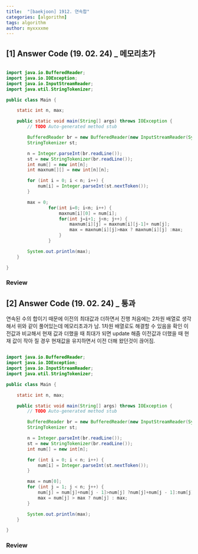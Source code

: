 ```yaml
---
title:  "[baekjoon] 1912. 연속합"
categories: [algorithm]
tags: algorithm
author: myxxxxme
---
```



## [1] Answer Code (19. 02. 24) _ 메모리초가

``` java

import java.io.BufferedReader;
import java.io.IOException;
import java.io.InputStreamReader;
import java.util.StringTokenizer;

public class Main {

	static int n, max;

	public static void main(String[] args) throws IOException {
		// TODO Auto-generated method stub

		BufferedReader br = new BufferedReader(new InputStreamReader(System.in));
		StringTokenizer st;

		n = Integer.parseInt(br.readLine());
		st = new StringTokenizer(br.readLine());
		int num[] = new int[n];
		int maxnum[][] = new int[n][n];

		for (int i = 0; i < n; i++) {
			num[i] = Integer.parseInt(st.nextToken());
		}

		max = 0;
				for(int i=0; i<n; i++) {
					maxnum[i][0] = num[i];
					for(int j=i+1; j<n; j++) {
						maxnum[i][j] = maxnum[i][j-1]+ num[j];
						max = maxnum[i][j]>max ? maxnum[i][j] :max;
					}
				}

		System.out.println(max);
	}

}

```
### Review


## [2] Answer Code (19. 02. 24) _ 통과
연속된 수의 합이기 때문에 이전의 최대값과 더하면서 진행
처음에는 2차원 배열로 생각해서 위와 같이 풀어있는데 메모리초과가 남.
1차원 배열로도 해결할 수 있음을 확인
이전값과 비교해서 현재 값과 더했을 때 최대가 되면 update 해줌
이전값과 더했을 때 현재 값이 작아 질 경우 현재값을 유지하면서 이전 더해 왔던것이 끊어짐.


``` java

import java.io.BufferedReader;
import java.io.IOException;
import java.io.InputStreamReader;
import java.util.StringTokenizer;

public class Main {

	static int n, max;

	public static void main(String[] args) throws IOException {
		// TODO Auto-generated method stub

		BufferedReader br = new BufferedReader(new InputStreamReader(System.in));
		StringTokenizer st;

		n = Integer.parseInt(br.readLine());
		st = new StringTokenizer(br.readLine());
		int num[] = new int[n];

		for (int i = 0; i < n; i++) {
			num[i] = Integer.parseInt(st.nextToken());
		}

		max = num[0];
		for (int j = 1; j < n; j++) {
			num[j] = num[j]+num[j - 1]>num[j] ?num[j]+num[j - 1]:num[j];
			max = num[j] > max ? num[j] : max;
		}

		System.out.println(max);
	}

}

```

### Review
